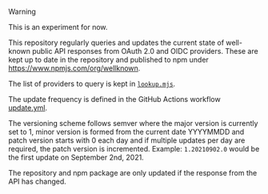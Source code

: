 > [!WARNING]
> This is an experiment for now.

This repository regularly queries and updates the current state of well-known public API responses from OAuth 2.0 and OIDC providers. These are kept up to date in the repository and published to npm under https://www.npmjs.com/org/wellknown.

The list of providers to query is kept in [`lookup.mjs`](https://github.com/panva/wellknown/blob/main/lookup.mjs).

The update frequency is defined in the GitHub Actions workflow [update.yml](https://github.com/panva/wellknown/blob/main/.github/workflows/update.yml).

The versioning scheme follows semver where the major version is currently set to 1, minor version is formed from the current date YYYYMMDD and patch version starts with 0 each day and if multiple updates per day are required, the patch version is incremented. Example: `1.20210902.0` would be the first update on September 2nd, 2021.

The repository and npm package are only updated if the response from the API has changed.
